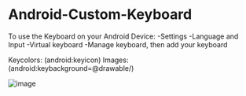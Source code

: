 # Android-Custom-Keyboard
To use the Keyboard on your Android Device:
-Settings
-Language and Input
-Virtual keyboard
-Manage keyboard, then add your keyboard

Keycolors: (android:keyicon)
Images: (android:keybackground=@drawable/)

![image](https://user-images.githubusercontent.com/55844514/199511493-b7fddcc1-9bcf-45b4-a5f8-10ff22517069.png)


